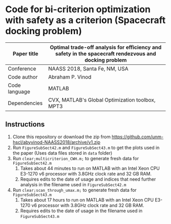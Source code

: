 # Code for bi-criterion optimization with safety as a criterion (Spacecraft docking problem)

Paper title     | Optimal trade-off analysis for efficiency and safety in the spacecraft rendezvous and docking problem
----------------|------------------------------------------------------------
Conference      | NAASS 2018, Santa Fe, NM, USA
Code author     | Abraham P. Vinod
Code language   | MATLAB
Dependencies    | CVX, MATLAB's Global Optimization toolbox, MPT3

## Instructions

1. Clone this repository or download the zip from https://github.com/unm-hscl/abyvinod-NAASS2018/archive/v1.zip
1. Run `FigureSubSect42.m` and `FigureSubSect43.m` to get the plots used in the paper (Uses data files stored in `data` folder)
1. Run `clear;multicriterion_CWH.m;` to generate fresh data for `FigureSubSect42.m` 
   1. Takes about 44 minutes to run on MATLAB with an Intel Xeon CPU E3-1270 v6 processor with 3.8GHz clock rate and 32 GB RAM.
   1. Requires edits to the date of usage and indices that need further analysis in the filename used in `FigureSubSect42.m`
1. Run `clear;scan_through_umax.m;` to generate fresh data for `FigureSubSect43.m`
   1. Takes about 17 hours to run on MATLAB with an Intel Xeon CPU E3-1270 v6 processor with 3.8GHz clock rate and 32 GB RAM.
   1. Requires edits to the date of usage in the filename used in `FigureSubSect43.m`

